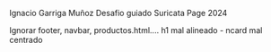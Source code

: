 Ignacio Garriga Muñoz
Desafio guiado Suricata Page 2024


Ignorar footer, navbar, productos.html....
h1 mal alineado - ncard mal centrado